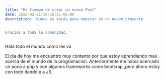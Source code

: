 ```yaml
---
title: "Es tiempo de crear un nuevo Post"
date: 2022-02-21T18:16:21-06:00
description: 'Nunca es tarda para empezar en un nuevo proyecto.


Gracias a toda la comunidad. '
---
```




Hola todo el mundo como les va

El dia de hoy me encuentro muy contento por que estoy aprendiendo mas acerca de el mundo de la programacion. 
Anteriormente me habia acercado un poco a php  y con algunos frameworks  como bootsrap ,pero ahora estoy con todo dandole a JS.
